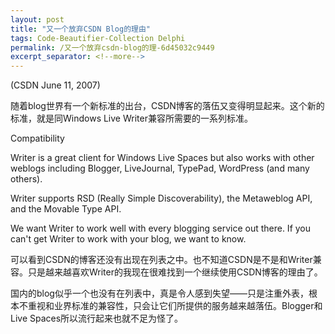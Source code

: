 ```yaml
---
layout: post
title: "又一个放弃CSDN Blog的理由"
tags: Code-Beautifier-Collection Delphi
permalink: /又一个放弃csdn-blog的理-6d45032c9449
excerpt_separator: <!--more-->
---
```


(CSDN June 11, 2007)

随着blog世界有一个新标准的出台，CSDN博客的落伍又变得明显起来。这个新的标准，就是同Windows Live Writer兼容所需要的一系列标准。
<!--more-->

Compatibility

Writer is a great client for Windows Live Spaces but also works with other weblogs including Blogger, LiveJournal, TypePad, WordPress (and many others).

Writer supports RSD (Really Simple Discoverability), the Metaweblog API, and the Movable Type API.

We want Writer to work well with every blogging service out there. If you can't get Writer to work with your blog, we want to know.

可以看到CSDN的博客还没有出现在列表之中。也不知道CSDN是不是和Writer兼容。只是越来越喜欢Writer的我现在很难找到一个继续使用CSDN博客的理由了。

国内的blog似乎一个也没有在列表中，真是令人感到失望――只是注重外表，根本不重视和业界标准的兼容性，只会让它们所提供的服务越来越落伍。Blogger和Live Spaces所以流行起来也就不足为怪了。
